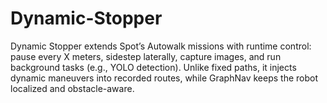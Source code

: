 # Dynamic-Stopper
Dynamic Stopper extends Spot’s Autowalk missions with runtime control: pause every X meters, sidestep laterally, capture images, and run background tasks (e.g., YOLO detection). Unlike fixed paths, it injects dynamic maneuvers into recorded routes, while GraphNav keeps the robot localized and obstacle-aware.
